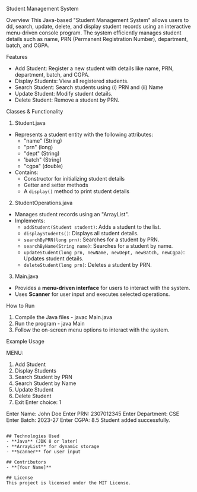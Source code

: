 Student Management System

Overview
This Java-based "Student Management System" allows users to dd, search, update, delete, and display student records using an interactive menu-driven console program. The system efficiently manages student details such as name, PRN (Permanent Registration Number), department, batch, and CGPA.

Features
- Add Student: Register a new student with details like name, PRN, department, batch, and CGPA.
- Display Students: View all registered students.
- Search Student: Search students using (i) PRN and (ii) Name
- Update Student: Modify student details.
- Delete Student: Remove a student by PRN.

Classes & Functionality
1. Student.java
- Represents a student entity with the following attributes:
  - "name" (String)
  - "prn" (long)
  - "dept" (String)
  - 'batch" (String)
  - "cgpa" (double)
- Contains:
  - Constructor for initializing student details
  - Getter and setter methods
  - A `display()` method to print student details

2. StudentOperations.java
- Manages student records using an "ArrayList".
- Implements:
  - `addStudent(Student student)`: Adds a student to the list.
  - `displayStudents()`: Displays all student details.
  - `searchByPRN(long prn)`: Searches for a student by PRN.
  - `searchByName(String name)`: Searches for a student by name.
  - `updateStudent(long prn, newName, newDept, newBatch, newCgpa)`: Updates student details.
  - `deleteStudent(long prn)`: Deletes a student by PRN.

 3. Main.java
- Provides a **menu-driven interface** for users to interact with the system.
- Uses **Scanner** for user input and executes selected operations.

 How to Run
1. Compile the Java files - javac Main.java
2. Run the program - java Main
3. Follow the on-screen menu options to interact with the system.

Example Usage

MENU:
1. Add Student
2. Display Students
3. Search Student by PRN
4. Search Student by Name
5. Update Student
6. Delete Student
7. Exit
Enter choice: 1

Enter Name: John Doe
Enter PRN: 2307012345
Enter Department: CSE
Enter Batch: 2023-27
Enter CGPA: 8.5
Student added successfully.
```

## Technologies Used
- **Java** (JDK 8 or later)
- **ArrayList** for dynamic storage
- **Scanner** for user input

## Contributors
- **[Your Name]**

## License
This project is licensed under the MIT License.


